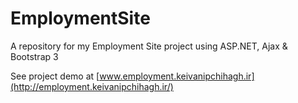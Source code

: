 # EmploymentSite
A repository for my Employment Site project using ASP.NET, Ajax &amp; Bootstrap 3

See project demo at [www.employment.keivanipchihagh.ir](http://employment.keivanipchihagh.ir/)
